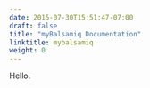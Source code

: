 ```yaml
---
date: 2015-07-30T15:51:47-07:00
draft: false
title: "myBalsamiq Documentation"
linktitle: mybalsamiq
weight: 0
---
```


Hello.
